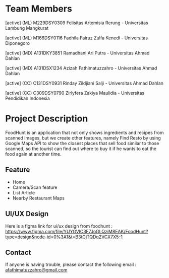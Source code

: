 # Team Members
[active] (ML) M229DSY0309 Felisitas Artemisia Rerung - Universitas Lambung Mangkurat

[active] (ML) M166DSY0116 Fadhila Fairuz Zulfa Kenedi - Universitas Diponegoro

[active] (MD) A131DKY3851 Ramadhani Ari Putra - Universitas Ahmad Dahlan

[active] (MD) A131DSX1234 Azizah Fathimatuzzahro - Universitas Ahmad Dahlan

[active] (CC) C131DSY0931 Rinday Zildjiani Salji - Universitas Ahmad Dahlan

[active] (CC) C309DSY0790 Zirlyfera Zakiya Maulidia - Universitas Pendidikan Indonesia

# Project Description
FoodHunt is an application that not only shows ingredients and recipes from scanned images, but we create other features, namely Find Resto  by using Google Maps API to show the closest places that sell food similar to those scanned, so the tourist can find out where to buy it if he wants to eat the food again at another time.

## Feature
- Home
- Camera/Scan feature
- List Article
- Nearby Restaurant Maps


## UI/UX Design
Here is a figma link for ui/ux design from foodhunt : https://www.figma.com/file/YUYGVlC3F7JoGLQziM8EAK/FoodHunt?type=design&node-id=0%3A1&t=B3tGjTQDq2VCX7X5-1

## Contact
If anyone is having trouble, please contact the following email : afathimatuzzahro@gmail.com
